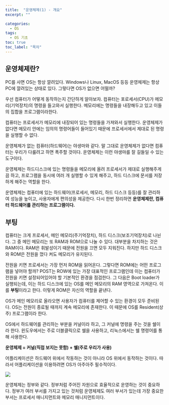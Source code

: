 ```yaml
---
title:  "운영체제(1) - 개요"
excerpt: ""

categories:
  - OS
tags:
  - OS 기초
toc: true
toc_label: "목차"
---
```


## 운영체제란?
PC를 사면 OS는 항상 깔려있다. Windows나 Linux, MacOS 등등 운영체제는 항상 PC에 깔려있는 상태로 있다. 그렇다면 OS가 없으면 어떨까?

우선 컴퓨터가 어떻게 동작하는지 간단하게 알아보자. 컴퓨터는 포로세서(CPU)가 메모리(기억장치)의 명령을 들고와서 실행한다. 메모리에는 명령들을 내장해두고 있고 이들의 집합을 프로그램이라한다.

컴퓨터는 프로세서가 메모리에 내장되어 있는 명령들을 가져와서 실행한다. 운영체제가 없다면 메모리 안에는 임의의 명령어들이 들어있기 때문에 프로세서에서 제대로 된 명령을 실행할 수 없다.

운영체제가 없는 컴퓨터(하드웨어)는 야생마와 같다. 말 그대로 운영체제가 없다면 컴퓨터는 우리가 다룰려고 하면 폭주할 것이다. 운영체제는 이런 야생마를 잘 길들일 수 있는 도구이다. 

운영체제는 하드디스크에 있는 명령들을 메모리에 올려 프로세서가 제대로 실행해주게끔 하고, 프로그램을 동시에 여러 개 실행할 수 있게 해주고, 하드 디스크에 문서를 저장하게 해주는 역할을 한다.

운영체제는 컴퓨터에 있는 하드웨어(프로세서, 메모리, 하드 디스크 등등)를 잘 관리하여 성능을 높이고, 사용자에게 편의성을 제공한다. 다시 한번 정리하면 **운영체제란, 컴퓨터 하드웨어를 관리하는 프로그램이다.**

## 부팅
컴퓨터는 크게 프로세서, 메인 메모리(주기억장치), 하드 디스크(보조기억장치)로 나뉜다. 그 중 메인 메모리는 또 RAM과 ROM으로 나눌 수 있다. 대부분을 차지하는 것은 RAM이다. RAM은 휘발성이기 때문에 전원을 끄면 모두 지워진다. 하지만 하드 디스크와 ROM은 전원을 껐다 켜도 메모리가 유지된다.

전원을 키면 프로세서는 가장 먼저 ROM을 읽어온다. 그렇다면 ROM에는 어떤 프로그램을 넣어야 할까? POST는 ROW에 있는 가장 대표적인 프로그램인데 이는 컴퓨터가 전원을 키면 설정되어있어야 할 기본적인 환경을 점검한다. 그 다음은 Boot loader가 실행되는데, 이는 하드 디스크에 있는 OS를 메인 메모리의 RAM 영역으로 가져온다. 이를 **부팅**이라고 한다. 이렇게 ROM은 자신의 역할을 끝낸다.

OS가 메인 메모리로 올라오면 사용자가 컴퓨터를 제어할 수 있는 환경이 모두 준비된다. OS는 전원이 종료될 때까지 계속 메모리에 존재한다. 이 때문에 OS를 Resident(상주) 프로그램이라 한다.

OS에서 하드웨어를 관리하는 부분을 커널이라 하고, 그 커널에 명령을 주는 것을 쉘이라 한다. 윈도우에서는 주로 더블클릭으로 쉘을 사용하고, 리눅스에서는 쉘 명령어를 통해 사용한다.

**운영체제 = 커널(직접 보지는 못함) + 쉘(주로 우리가 사용)**

어플리케이션은 하드웨어 위에서 작동하는 것이 아니라 OS 위에서 동작하는 것이다. 따라서 어플리케이션을 이용하려면 OS가 아주아주 필수적이다.

<img src="https://drive.google.com/uc?export=view&id=1r11vqgrSp87tBi1xlUxNiCBH-uz5yHOp">

운영체제는 정부와 같다. 정부처럼 주어진 자원으로 효율적으로 운영하는 것이 중요하다. 정부가 여러 부서를 가지고 있는 것처럼 운영체제도 여러 부서가 있는데 가장 중요한 부서는 프로세서 매니지먼트와 메모리 매니지먼트이다.